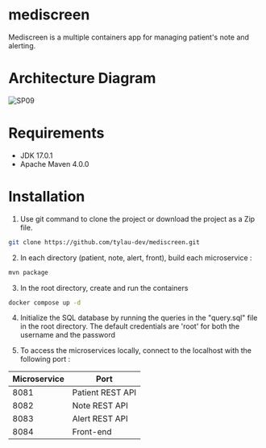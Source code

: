 # mediscreen

Mediscreen is a multiple containers app for managing patient's note and alerting.

# Architecture Diagram
![SP09](https://github.com/tylau-dev/mediscreen/assets/62340191/ca9c48d6-c561-49a2-a6ae-e83d019c4a31)

# Requirements
- JDK 17.0.1
- Apache Maven 4.0.0

# Installation
1) Use git command to clone the project or download the project as a Zip file.
```bash
git clone https://github.com/tylau-dev/mediscreen.git
```

2) In each directory (patient, note, alert, front), build each microservice :
```bash
mvn package
```

3) In the root directory, create and run the containers 
```bash
docker compose up -d
```

4) Initialize the SQL database by running the queries in the "query.sql" file in the root directory.
The default credentials are 'root' for both the username and the password


5) To access the microservices locally, connect to the localhost with the following port :

| Microservice | Port        |
| ------- | ---------------- |
| 8081    | Patient REST API |
| 8082    | Note REST API    |
| 8083    | Alert REST API   |
| 8084    | Front-end        |
